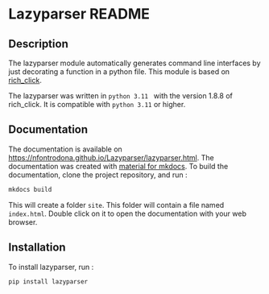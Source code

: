 
# Lazyparser README

## Description

The lazyparser module automatically generates command line interfaces by just decorating a function in a python file.
This module is based on [rich_click](https://github.com/ewels/rich-click).

The lazyparser was written in ``python 3.11 `` with the version 1.8.8 of rich_click.
It is compatible with ``python 3.11`` or higher.

## Documentation

The documentation is available on <https://nfontrodona.github.io/Lazyparser/lazyparser.html>.
The documentation was created with [material for mkdocs](https://squidfunk.github.io/mkdocs-material/).
To build the documentation, clone the project repository, and run :

```sh
mkdocs build
```

This will create a folder `site`. This folder will contain a file named ``index.html``. Double click on it to open the documentation with your web browser.


## Installation

To install lazyparser, run :

```sh
pip install lazyparser
```
